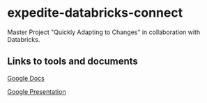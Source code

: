 # expedite-databricks-connect
Master Project "Quickly Adapting to Changes" in collaboration with Databricks.

## Links to tools and documents
[Google Docs](https://docs.google.com/document/d/1tK_c16VeqnaCH_zGIDAniX0dn4n3D9JOet2HC2mvnDc/edit?usp=sharing)

[Google Presentation](https://docs.google.com/presentation/d/1weDPT_PqyhPAbvWtT8X4rUJAG2AY0wSjm0xntYPNEXk/edit?usp=sharing)
